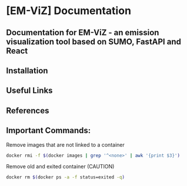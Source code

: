 # [EM-ViZ] Documentation
## Documentation for EM-ViZ - an emission visualization tool based on SUMO, FastAPI and React

## Installation

## Useful Links

## References

## Important Commands:

Remove images that are not linked to a container
```bash
docker rmi -f $(docker images | grep '^<none>' | awk '{print $3}')
```

Remove old and exited container (CAUTION)
```bash
docker rm $(docker ps -a -f status=exited -q)
```
